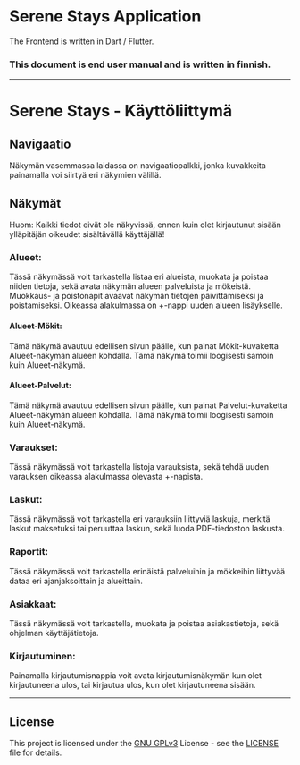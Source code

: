 # Serene Stays Application

The Frontend is written in Dart / Flutter.

### This document is end user manual and is written in finnish.

---

# Serene Stays - Käyttöliittymä

## Navigaatio

Näkymän vasemmassa laidassa on navigaatiopalkki, jonka kuvakkeita painamalla voi siirtyä eri näkymien välillä.

## Näkymät

Huom: Kaikki tiedot eivät ole näkyvissä, ennen kuin olet kirjautunut sisään ylläpitäjän oikeudet sisältävällä
käyttäjällä!

### Alueet:

Tässä näkymässä voit tarkastella listaa eri alueista, muokata ja poistaa niiden tietoja, sekä avata näkymän alueen
palveluista ja mökeistä. Muokkaus- ja poistonapit avaavat näkymän tietojen päivittämiseksi ja poistamiseksi. Oikeassa
alakulmassa on +-nappi uuden alueen lisäykselle.

#### Alueet-Mökit:

Tämä näkymä avautuu edellisen sivun päälle, kun painat Mökit-kuvaketta Alueet-näkymän alueen kohdalla. Tämä näkymä
toimii loogisesti samoin kuin Alueet-näkymä.

#### Alueet-Palvelut:

Tämä näkymä avautuu edellisen sivun päälle, kun painat Palvelut-kuvaketta Alueet-näkymän alueen kohdalla. Tämä näkymä
toimii loogisesti samoin kuin Alueet-näkymä.

### Varaukset:

Tässä näkymässä voit tarkastella listoja varauksista, sekä tehdä uuden varauksen oikeassa alakulmassa olevasta
+-napista.

### Laskut:

Tässä näkymässä voit tarkastella eri varauksiin liittyviä laskuja, merkitä laskut maksetuksi tai peruuttaa laskun, sekä
luoda PDF-tiedoston laskusta.

### Raportit:

Tässä näkymässä voit tarkastella erinäistä palveluihin ja mökkeihin liittyvää dataa eri ajanjaksoittain ja alueittain.

### Asiakkaat:

Tässä näkymässä voit tarkastella, muokata ja poistaa asiakastietoja, sekä ohjelman käyttäjätietoja.

### Kirjautuminen:

Painamalla kirjautumisnappia voit avata kirjautumisnäkymän kun olet kirjautuneena ulos, tai kirjautua ulos, kun olet
kirjautuneena sisään.

---

## License

This project is licensed under the [GNU GPLv3](https://choosealicense.com/licenses/gpl-3.0/) License - see
the [LICENSE](/LICENSE) file for details.